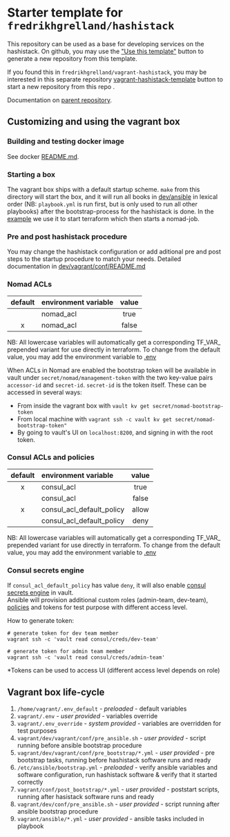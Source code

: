 # Starter template for `fredrikhgrelland/hashistack`

This repository can be used as a base for developing services on the hashistack.
On github, you may use the ["Use this template"](https://github.com/fredrikhgrelland/vagrant-hashistack-template/generate) button to generate a new repository from this template.

If you found this in `fredrikhgrelland/vagrant-hashistack`, you may be interested in this separate repository [vagrant-hashistack-template](https://github.com/fredrikhgrelland/vagrant-hashistack-template/generate) button to start a new repository from this repo
.

Documentation on [parent repository](https://github.com/fredrikhgrelland/vagrant-hashistack#usage).

## Customizing and using the vagrant box

### Building and testing docker image
See docker [README.md](docker/README.md).

### Starting a box
The vagrant box ships with a default startup scheme. `make` from this directory will start the box, and it will run all books in [dev/ansible]() in lexical order (NB: `playbook.yml` is run first, but is only used to run all other playbooks) after the bootstrap-process for the hashistack is done. In the [example](test_example/dev/ansible/playbook.yml) we use it to start terraform which then starts a nomad-job.

### Pre and post hashistack procedure
You may change the hashistack configuration or add aditional pre and post steps to the startup procedure to match your needs.
Detailed documentation in [dev/vagrant/conf/README.md](dev/vagrant/conf/README.md)

### Nomad ACLs

| default   | environment variable  |  value  |
|:---------:|:----------------------|:-------:|
|           | nomad_acl             |  true   |
| x         | nomad_acl             |  false  |

NB: All lowercase variables will automatically get a corresponding TF_VAR_ prepended variant for use directly in terraform.
To change from the default value, you may add the environment variable to [.env](dev/.env)

When ACLs in Nomad are enabled the bootstrap token will be available in vault under `secret/nomad/management-token` with the two key-value pairs `accessor-id` and `secret-id`. `secret-id` is the token itself. These can be accessed in several ways:
- From inside the vagrant box with `vault kv get secret/nomad-bootstrap-token`
- From local machine with `vagrant ssh -c vault kv get secret/nomad-bootstrap-token"`
- By going to vault's UI on `localhost:8200`, and signing in with the root token.

### Consul ACLs and policies

| default   | environment variable             |  value  |
|:---------:|:---------------------------------|:-------:|
|     x     | consul_acl                       |  true   |
|           | consul_acl                       |  false  |
|     x     | consul_acl_default_policy        |  allow  |
|           | consul_acl_default_policy        |  deny   |

NB: All lowercase variables will automatically get a corresponding TF_VAR_ prepended variant for use directly in terraform.
To change from the default value, you may add the environment variable to [.env](dev/.env)



### Consul secrets engine
If `consul_acl_default_policy` has value `deny`, it will also enable [consul secrets engine](https://www.vaultproject.io/docs/secrets/consul) in vault.  
Ansible will provision additional custom roles (admin-team, dev-team), [policies](../ansible/templates/consul-policies) and tokens for test purpose with different access level.

How to generate token:
```text
# generate token for dev team member
vagrant ssh -c 'vault read consul/creds/dev-team'

# generate token for admin team member
vagrant ssh -c 'vault read consul/creds/admin-team'
```

*Tokens can be used to access UI (different access level depends on role)

## Vagrant box life-cycle
1. `/home/vagrant/.env_default` - _preloaded_ - default variables
1. `vagrant/.env` - _user provided_ - variables override
1. `vagrant/.env_override` - _system provided_ - variables are overridden for test purposes
1. `vagrant/dev/vagrant/conf/pre_ansible.sh` - _user provided_ - script running before ansible bootstrap procedure
1. `vagrant/dev/vagrant/conf/pre_bootstrap/*.yml` - _user provided_ - pre bootstrap tasks, running before hashistack software runs and ready
1. `/etc/ansible/bootstrap.yml` - _preloaded_ - verify ansible variables and software configuration, run hashistack software & verify that it started correctly
1. `vagrant/conf/post_bootstrap/*.yml` - _user provided_ - poststart scripts, running after hasistack software runs and ready
1. `vagrant/dev/conf/pre_ansible.sh` - _user provided_ - script running after ansible bootstrap procedure
1. `vagrant/ansible/*.yml` - _user provided_ - ansible tasks included in playbook
